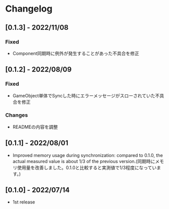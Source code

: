 # Changelog

## [0.1.3] - 2022/11/08

### Fixed

- Component同期時に例外が発生することがあった不具合を修正

## [0.1.2] - 2022/08/09

### Fixed

- GameObject単体でSyncした時にエラーメッセージがスローされていた不具合を修正

### Changes

- READMEの内容を調整

## [0.1.1] - 2022/08/01

- Improved memory usage during synchronization: compared to 0.1.0, the actual measured value is about 1/3 of the previous version.(同期時にメモリ使用量を改善しました。0.1.0と比較すると実測値で1/3程度になっています。)

## [0.1.0] - 2022/07/14

- 1st release
